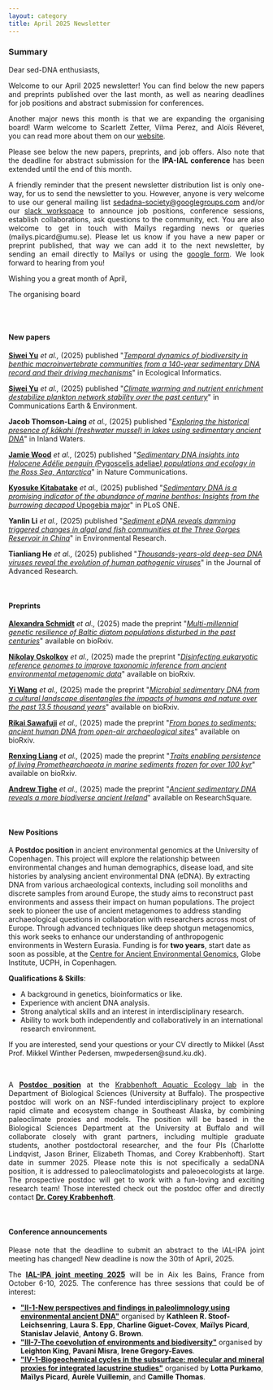 ```yaml
---
layout: category
title: April 2025 Newsletter
---
```


<div class="section">
<h3 class="section-title underline">Summary</h3>
</div>

<div class="intro">
<p> Dear sed-DNA enthusiasts,</p>

<p align="justify">Welcome to our April 2025 newsletter! You can find below the new papers and preprints published over the last month, as well as nearing deadlines for job positions and abstract submission for conferences.</p>

<p align="justify">Another major news this month is that we are expanding the organising board! Warm welcome to Scarlett Zetter, Vilma Perez, and Aloïs Réveret, you can read more about them on our <a href="https://sedadna.github.io/category/board.html">website</a>.</p>


<p align="justify">Please see below the new papers, preprints, and job offers. Also note that the deadline for abstract submission for the <b>IPA-IAL conference</b> has been extended until the end of this month. </p>

<p align="justify">A friendly reminder that the present newsletter distribution list is only one-way, for us to send the newsletter to you. However, anyone is very welcome to use our general mailing list <a href="mailto:sedadna-society@googlegroups.com">sedadna-society@googlegroups.com</a> and/or our <a href="https://thesedadnasociety.slack.com">slack workspace</a> to announce job positions, conference sessions, establish collaborations, ask questions to the community, ect. You are also welcome to get in touch with Maïlys regarding news or queries (mailys.picard@umu.se). Please let us know if you have a new paper or preprint published, that way we can add it to the next newsletter, by sending an email directly to Maïlys or using the <a href="https://docs.google.com/forms/d/e/1FAIpQLSfjbcDSBFH9jntd_LF9cq3D5_IR5u00okFaVvIjGFErS2_FbQ/viewform">google form</a>. We look forward to hearing from you!</p>

<p>Wishing you a great month of April,</p>
<p>The organising board</p>


<br>
 

<br>
<div class="intro">
<h4 class="section-title underline">New papers</h4>

<p><a href="https://www.researchgate.net/profile/Siwei-Yu-2" target="_blank"><b>Siwei Yu</b></a> <i> et al.,</i> (2025) published "<a href="https://doi.org/10.1016/j.ecoinf.2025.103119" target="_blank"><u><i>Temporal dynamics of biodiversity in benthic macroinvertebrate communities from a 140-year sedimentary DNA record and their driving mechanisms</i></u></a>" in Ecological Informatics.</p>

<p><a href="https://www.researchgate.net/profile/Siwei-Yu-2" target="_blank"><b>Siwei Yu</b></a> <i> et al.,</i> (2025) published "<a href="https://doi.org/10.1038/s43247-025-02206-3" target="_blank"><u><i>Climate warming and nutrient enrichment destabilize plankton network stability over the past century</i></u></a>" in Communications Earth & Environment.</p>

<p><b>Jacob Thomson-Laing</b><i> et al.,</i> (2025) published "<a href="https://doi.org/10.1080/20442041.2025.2475685" target="_blank"><u><i>Exploring the historical presence of kākahi (freshwater mussel) in lakes using sedimentary ancient DNA</i></u></a>" in Inland Waters.</p>

<p><a href="https://www.researchgate.net/profile/Jamie-Wood-5" target="_blank"><b>Jamie Wood</b></a> <i> et al.,</i> (2025) published "<a href="https://doi.org/10.1038/s41467-025-56925-4" target="_blank"><u><i>Sedimentary DNA insights into Holocene Adélie penguin (</i>Pygoscelis adeliae<i>) populations and ecology in the Ross Sea, Antarctica</i></u></a>" in Nature Communications.</p>

<p><a href="https://www.researchgate.net/profile/Siwei-Yu-2" target="_blank"><b>Kyosuke Kitabatake</b></a> <i> et al.,</i> (2025) published "<a href="https://doi.org/10.1371/journal.pone.0318235" target="_blank"><u><i>Sedimentary DNA is a promising indicator of the abundance of marine benthos: Insights from the burrowing decapod </i>Upogebia major</i></u></a>" in PLoS ONE.</p>


<p><b>Yanlin Li</b><i> et al.,</i> (2025) published "<a href="https://doi.org/10.1016/j.envres.2025.121474" target="_blank"><u><i>Sediment eDNA reveals damming triggered changes in algal and fish communities at the Three Gorges Reservoir in China</i></u></a>" in Environmental Research.</p>


<p><b>Tianliang He</b><i> et al.,</i> (2025) published "<a href="https://doi.org/10.1016/j.jare.2025.03.057" target="_blank"><u><i>Thousands-years-old deep-sea DNA viruses reveal the evolution of human pathogenic viruses</i></u></a>" in the Journal of Advanced Research.</p>





<br>

<div class="intro">
<h4 class="section-title underline">Preprints</h4>

<p><a href="https://www.researchgate.net/profile/Alexandra-Schmidt-11" target="_blank"><b>Alexandra Schmidt</b></a> <i> et al.,</i> (2025) made the preprint "<a href="https://www.biorxiv.org/content/10.1101/2025.03.10.642313v1.abstract" target="_blank"><i>Multi-millennial genetic resilience of Baltic diatom populations disturbed in the past centuries</i></a>" available on bioRxiv.</p>

<p><a href="https://orcid.org/0000-0001-5326-8893" target="_blank"><b>Nikolay Oskolkov</b></a> <i> et al.,</i> (2025) made the preprint "<a href="https://doi.org/10.1101/2025.03.19.644176" target="_blank"><u><i>Disinfecting eukaryotic reference genomes to improve taxonomic inference from ancient environmental metagenomic data</i></u></a>" available on bioRxiv.</p>

<p><a href="https://orcid.org/0000-0001-9908-2402" target="_blank"><b>Yi Wang</b></a> <i> et al.,</i> (2025) made the preprint "<a href="https://doi.org/10.1101/2025.03.14.642998" target="_blank"><u><i>Microbial sedimentary DNA from a cultural landscape disentangles the impacts of humans and nature over the past 13.5 thousand years</i></u></a>" available on bioRxiv.</p>

<p><a href="https://orcid.org/0000-0002-8174-2326" target="_blank"><b>Rikai Sawafuji</b></a> <i> et al.,</i> (2025) made the preprint "<a href="https://doi.org/10.1101/2025.03.19.643861" target="_blank"><u><i>From bones to sediments: ancient human DNA from open-air archaeological sites</i></u></a>" available on bioRxiv.</p>

<p><a href="https://loop.frontiersin.org/people/122930/publications" target="_blank"><b>Renxing Liang</b></a> <i> et al.,</i> (2025) made the preprint "<a href="https://doi.org/10.1101/2025.03.11.642519" target="_blank"><u><i>Traits enabling persistence of living Promethearchaeota in marine sediments frozen for over 100 kyr</i></u></a>" available on bioRxiv.</p>

<p><a href="https://orcid.org/0000-0002-4689-1107" target="_blank"><b>Andrew Tighe</b></a> <i> et al.,</i> (2025) made the preprint "<a href="https://doi.org/10.21203/rs.3.rs-6081359/v1" target="_blank"><u><i>Ancient sedimentary DNA reveals a more biodiverse ancient Ireland</i></u></a>" available on ResearchSquare.</p>




<br>


<div class="intro">
<h4 class="section-title underline">New Positions</h4> 
    
<p>A <b>Postdoc position</b> in ancient environmental genomics at the University of Copenhagen. This project will explore the relationship between environmental changes and human demographics, disease load, and site histories by analysing ancient environmental DNA (eDNA). By extracting DNA from various archaeological contexts, including soil monoliths and discrete samples from around Europe, the study aims to reconstruct past environments and assess their impact on human populations. The project seek to pioneer the use of ancient metagenomes to address standing archaeological questions in collaboration with researchers across most of Europe. Through advanced techniques like deep shotgun metagenomics, this work seeks to enhance our understanding of anthropogenic environments in Western Eurasia. Funding is for <b>two years</b>, start date as soon as possible, at the <a href="https://globe.ku.dk/research/geogenetics/">Centre for Ancient Environmental Genomics</a>, Globe Institute, UCPH, in Copenhagen. </p>
<p><b>Qualifications & Skills</b>:
<ul>
  <li>A background in genetics, bioinformatics or like.</li>
  <li>Experience with ancient DNA analysis.</li>
  <li>Strong analytical skills and an interest in interdisciplinary research.</li>
  <li>Ability to work both independently and collaboratively in an international research environment.</li>
</ul> </p>
<p>If you are interested, send your questions or your CV directly to Mikkel (Asst Prof. Mikkel Winther Pedersen, mwpedersen@sund.ku.dk).</p>

<br>

<p align="justify">A <a href="https://coreykrabbenhoft.com/join-us-2/"><b>Postdoc position</b></a> at the <a href="https://arts-sciences.buffalo.edu/biological-sciences/faculty/faculty-directory/corey-krabbenhoft.html">Krabbenhoft Aquatic Ecology lab</a> in the Department of Biological Sciences (University at Buffalo). The prospective postdoc will work on an NSF-funded interdisciplinary project to explore rapid climate and ecosystem change in Southeast Alaska, by combining paleoclimate proxies and models. The position will be based in the Biological Sciences Department at the University at Buffalo and will collaborate closely with grant partners, including multiple graduate students, another postdoctoral researcher, and the four PIs (Charlotte Lindqvist, Jason Briner, Elizabeth Thomas, and Corey Krabbenhoft). Start date in summer 2025. Please note this is not specifically a sedaDNA position, it is addressed to paleoclimatologists and paleoecologists at large. The prospective postdoc will get to work with a fun-loving and exciting research team! Those interested check out the postdoc offer and directly contact <a href="mailto:ckrabben@buffalo.edu"><b>Dr. Corey Krabbenhoft</b></a>.</p>



<br>

<div class="intro">
<h4 class="section-title underline">Conference announcements</h4>   

<p align="justify">Please note that the deadline to submit an abstract to the IAL-IPA joint meeting has changed! New deadline is now the 30th of April, 2025.</p>
 
<p align="justify">The <a href="https://ialipa-2025.sciencesconf.org/resource/page/id/43" target="_blank"><b>IAL-IPA joint meeting 2025</b></a> will be in Aix les Bains, France from October 6-10, 2025. The conference has three sessions that could be of interest: 
   <ul>
  <li><a href="https://ialipa-2025.sciencesconf.org/resource/page/id/11" target="_blank"><b> "II-1-New perspectives and findings in paleolimnology using environmental ancient DNA"</b></a> organised by <b>Kathleen R. Stoof-Leichsenring</b>, <b>Laura S. Epp</b>, <b>Charline Giguet-Covex</b>, <b>Maïlys Picard</b>, <b>Stanislav Jelavić</b>, <b>Antony G. Brown</b>.</li>
    <li><a href="https://ialipa-2025.sciencesconf.org/resource/page/id/20" target="_blank"><b> "III-7-The coevolution of environments and biodiversity"</b></a> organised by <b>Leighton King</b>, <b>Pavani Misra</b>, <b>Irene Gregory-Eaves</b>.</li>
    <li><a href="https://ialipa-2025.sciencesconf.org/resource/page/id/22" target="_blank"><b> "IV-1-Biogeochemical cycles in the subsurface: molecular and mineral proxies for integrated lacustrine studies"</b></a> organised by <b>Lotta Purkamo</b>, <b>Maïlys Picard</b>, <b>Aurèle Vuillemin</b>, and <b>Camille Thomas</b>. </li>
</ul> 
  </p>




